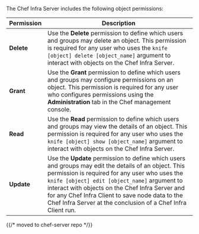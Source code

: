 The Chef Infra Server includes the following object permissions:

<table>
<colgroup>
<col style="width: 12%" />
<col style="width: 87%" />
</colgroup>
<thead>
<tr class="header">
<th>Permission</th>
<th>Description</th>
</tr>
</thead>
<tbody>
<tr>
<td><strong>Delete</strong></td>
<td>Use the <strong>Delete</strong> permission to define which users and groups may delete an object. This permission is required for any user who uses the <code>knife [object] delete [object_name]</code> argument to interact with objects on the Chef Infra Server.</td>
</tr>
<tr>
<td><strong>Grant</strong></td>
<td>Use the <strong>Grant</strong> permission to define which users and groups may configure permissions on an object. This permission is required for any user who configures permissions using the <strong>Administration</strong> tab in the Chef management console.</td>
</tr>
<tr>
<td><strong>Read</strong></td>
<td>Use the <strong>Read</strong> permission to define which users and groups may view the details of an object. This permission is required for any user who uses the <code>knife [object] show [object_name]</code> argument to interact with objects on the Chef Infra Server.</td>
</tr>
<tr>
<td><strong>Update</strong></td>
<td>Use the <strong>Update</strong> permission to define which users and groups may edit the details of an object. This permission is required for any user who uses the <code>knife [object] edit [object_name]</code> argument to interact with objects on the Chef Infra Server and for any Chef Infra Client to save node data to the Chef Infra Server at the conclusion of a Chef Infra Client run.</td>
</tr>
</tbody>
</table>

{{/* moved to chef-server repo */}}
